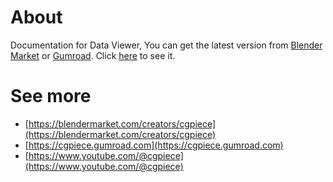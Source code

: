 # About

Documentation for Data Viewer, You can get the latest version from [Blender Market](https://blendermarket.com/creators/cgpiece) or [Gumroad](https://cgpiece.gumroad.com/).
Click [here](https://leroy-x.github.io/data-viewer-docs/) to see it.

# See more

- [https://blendermarket.com/creators/cgpiece](https://blendermarket.com/creators/cgpiece)
- [https://cgpiece.gumroad.com](https://cgpiece.gumroad.com)
- [https://www.youtube.com/@cgpiece](https://www.youtube.com/@cgpiece)
